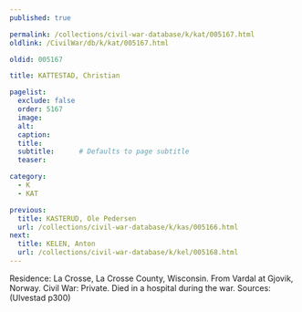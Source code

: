 ```yaml
---
published: true

permalink: /collections/civil-war-database/k/kat/005167.html
oldlink: /CivilWar/db/k/kat/005167.html

oldid: 005167

title: KATTESTAD, Christian

pagelist:
  exclude: false
  order: 5167
  image: 
  alt:
  caption:
  title:
  subtitle:      # Defaults to page subtitle
  teaser:

category: 
  - K 
  - KAT

previous:
  title: KASTERUD, Ole Pedersen
  url: /collections/civil-war-database/k/kas/005166.html  
next:
  title: KELEN, Anton
  url: /collections/civil-war-database/k/kel/005168.html   
---
```

Residence: La Crosse, La Crosse County, Wisconsin. From Vardal at Gjovik, Norway. Civil War: Private. Died in a hospital during the war. Sources: (Ulvestad p300)